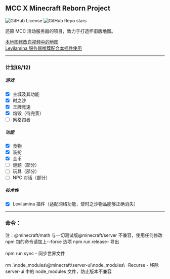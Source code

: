 ## MCC X Minecraft Reborn Project

![GitHub License](https://img.shields.io/github/license/Howie114514/MCCxMinecraftReborn)
![GitHub Repo stars](https://img.shields.io/github/stars/Howie114514/MCCxMinecraftReborn)

还原 MCC 活动服务器的项目，致力于打造怀旧版地图。

[本地图修改自视频中的地图](https://www.bilibili.com/video/BV1r7iwedEZe/)
<br>
[Levilamina 服务器推荐配合本插件使用](https://github.com/Howie114514/MCCxMinecraftReborn-llplugin)

---

### 计划(8/12)

##### 游戏

- [x] 主城及其功能
- [x] 时之沙
- [x] 王牌竞速
- [x] 熔毁（待完善）
- [ ] 网格跑者

##### 功能

- [x] 食物
- [x] 装扮
- [x] 金币
- [ ] 谜题（部分）
- [ ] 玩具（部分）
- [ ] NPC 对话（部分）

##### 技术性

- [x] Levilamina 插件（适配网络功能，使时之沙物品能够正确消失）

---

### 命令：

注：@minecraft/math 与一切测试版@minecraft/server 不兼容，使用任何修改 npm 包的命令请加上--force 选项
npm run release- 导出<br><br>
npm run sync - 同步世界文件<br><br>
rm .\\node_modules\\@minecraft\\server-ui\\node_modules\\ -Recurse - 移除 server-ui 中的 node_modules 文件，防止版本不兼容

